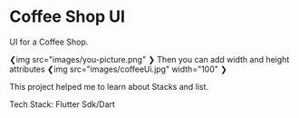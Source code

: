 
# Coffee Shop UI

UI for a Coffee Shop.

❮img src="images/you-picture.png" ❯
Then you can add width and height attributes
❮img src="images/coffeeUi.jpg" width="100" ❯

This project helped me to learn about Stacks and list.

Tech Stack:
Flutter Sdk/Dart
